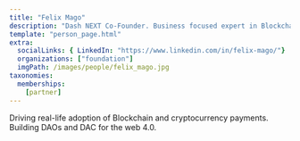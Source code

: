 ```yaml
---
title: "Felix Mago"
description: "Dash NEXT Co-Founder. Business focused expert in Blockchain, DeFi, decentralization and cryptocurrency payments"
template: "person_page.html"
extra:
  socialLinks: { LinkedIn: "https://www.linkedin.com/in/felix-mago/"}
  organizations: ["foundation"]
  imgPath: /images/people/felix_mago.jpg
taxonomies:
  memberships:
    [partner]
---
```


Driving real-life adoption of Blockchain and cryptocurrency payments. Building DAOs and DAC for the web 4.0.